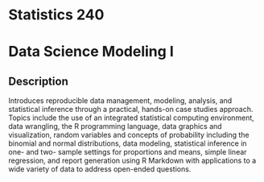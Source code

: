 # Statistics 240
# Data Science Modeling I

## Description

Introduces reproducible data management, modeling, analysis, and statistical inference through a practical, hands-on case studies approach. Topics include the use of an integrated statistical computing environment, data wrangling, the R programming language, data graphics and visualization, random variables and concepts of probability including the binomial and normal distributions, data modeling, statistical inference in one- and two- sample settings for proportions and means, simple linear regression, and report generation using R Markdown with applications to a wide variety of data to address open-ended questions.
